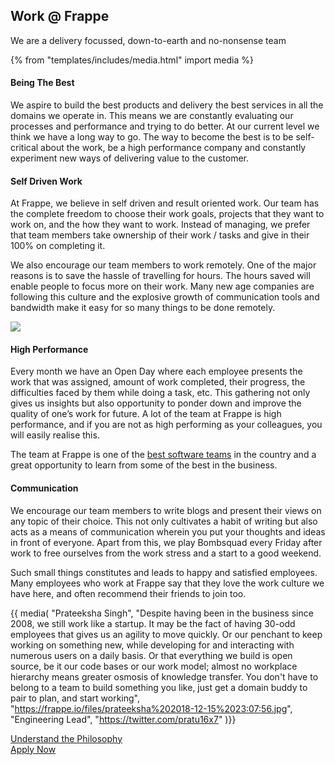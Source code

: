<!-- base_template: frappe_io/www/careers/careers_base.html -->

<section class='section-padding text-center'>
	<h1>Work @ Frappe</h1>
	<p class="lead">We are a delivery focussed, down-to-earth and no-nonsense team</p>
</section>

{% from "templates/includes/media.html" import media %}

#### Being The Best

We aspire to build the best products and delivery the best services in all the domains we operate in. This means we are constantly evaluating our processes and performance and trying to do better. At our current level we think we have a long way to go. The way to become the best is to be self-critical about the work, be a high performance company and constantly experiment new ways of delivering value to the customer.

#### Self Driven Work

At Frappe, we believe in self driven and result oriented work. Our team has the complete freedom to choose their work goals, projects that they want to work on, and the how they want to work. Instead of managing, we prefer that team members take ownership of their work / tasks and give in their 100% on completing it.

We also encourage our team members to work remotely. One of the major reasons is to save the hassle of travelling for hours. The hours saved will enable people to focus more on their work. Many new age companies are following this culture and the explosive growth of communication tools and bandwidth make it easy for so many things to be done remotely.

<img src='/assets/frappe_io/images/team-pics/team-1.png'>

#### High Performance

Every month we have an Open Day where each employee presents the work that was assigned, amount of work completed, their progress, the difficulties faced by them while doing a task, etc. This gathering not only gives us insights but also opportunity to ponder down and improve the quality of one’s work for future. A lot of the team at Frappe is high performance, and if you are not as high performing as your colleagues, you will easily realise this.

The team at Frappe is one of the [best software teams](http://git-awards.com/users/frappe) in the country and a great opportunity to learn from some of the best in the business.

#### Communication

We encourage our team members to write blogs and present their views on any topic of their choice. This not only cultivates a habit of writing but also acts as a means of communication wherein you put your thoughts and ideas in front of everyone. Apart from this, we play Bombsquad every Friday after work to free ourselves from the work stress and a start to a good weekend.

Such small things constitutes and leads to happy and satisfied employees. Many employees who work at Frappe say that they love the work culture we have here, and often recommend their friends to join too.


{{ media(
	"Prateeksha Singh",
	"Despite having been in the business since 2008, we still work like a startup. It may be the fact of having 30-odd employees that gives us an agility to move quickly. Or our penchant to keep working on something new, while developing for and interacting with numerous users on a daily basis. Or that everything we build is open source, be it our code bases or our work model; almost no workplace hierarchy means greater osmosis of knowledge transfer. You don't have to belong to a team to build something you like, just get a domain buddy to pair to plan, and start working",
	"https://frappe.io/files/prateeksha%202018-12-15%2023:07:56.jpg",
	"Engineering Lead",
	"https://twitter.com/pratu16x7"
)}}

<div class='text-center mt-5 mb-3'>
	<a href="/careers/philosophy" class="btn btn-dark">Understand the Philosophy</a>
</div>

<div class='text-center mb-5'>
	<a href="/join-us">Apply Now</a>
</div>
